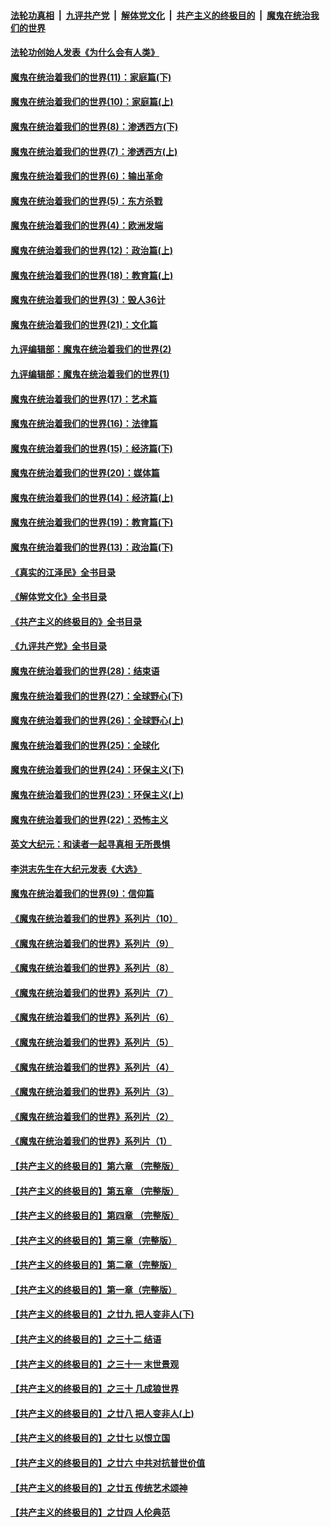 ####  [法轮功真相](../../../../basic/blob/master/README.md?t=03310011) &nbsp;|&nbsp; [九评共产党](../../../../9ping.md/blob/master/README.md?t=03310011) &nbsp;|&nbsp; [解体党文化](../../../../jtdwh.md/blob/master/README.md?t=03310011)  &nbsp;|&nbsp; [共产主义的终极目的](../../../../gczydzjmd.md/blob/master/README.md?t=03310011) &nbsp;|&nbsp; [魔鬼在统治我们的世界](../../../../mgztzwmdsj.md/blob/master/README.md?t=03310011) 

#### [法轮功创始人发表《为什么会有人类》](../pages/nsc422/n13912117.md?t=03310011) 

#### [魔鬼在统治着我们的世界(11)：家庭篇(下)](../pages/nsc422/n10440961.md?t=03310011) 

#### [魔鬼在统治着我们的世界(10)：家庭篇(上)](../pages/nsc422/n10435448.md?t=03310011) 

#### [魔鬼在统治着我们的世界(8)：渗透西方(下)](../pages/nsc422/n10429603.md?t=03310011) 

#### [魔鬼在统治着我们的世界(7)：渗透西方(上)](../pages/nsc422/n10426013.md?t=03310011) 

#### [魔鬼在统治着我们的世界(6)：输出革命](../pages/nsc422/n10421536.md?t=03310011) 

#### [魔鬼在统治着我们的世界(5)：东方杀戮](../pages/nsc422/n10417707.md?t=03310011) 

#### [魔鬼在统治着我们的世界(4)：欧洲发端](../pages/nsc422/n10414890.md?t=03310011) 

#### [魔鬼在统治着我们的世界(12)：政治篇(上)](../pages/nsc422/n10444576.md?t=03310011) 

#### [魔鬼在统治着我们的世界(18)：教育篇(上)](../pages/nsc422/n10526970.md?t=03310011) 

#### [魔鬼在统治着我们的世界(3)：毁人36计](../pages/nsc422/n10411583.md?t=03310011) 

#### [魔鬼在统治着我们的世界(21)：文化篇](../pages/nsc422/n10597706.md?t=03310011) 

#### [九评编辑部：魔鬼在统治着我们的世界(2)](../pages/nsc422/n10410036.md?t=03310011) 

#### [九评编辑部：魔鬼在统治着我们的世界(1)](../pages/nsc422/n10406825.md?t=03310011) 

#### [魔鬼在统治着我们的世界(17)：艺术篇](../pages/nsc422/n10499093.md?t=03310011) 

#### [魔鬼在统治着我们的世界(16)：法律篇](../pages/nsc422/n10485969.md?t=03310011) 

#### [魔鬼在统治着我们的世界(15)：经济篇(下)](../pages/nsc422/n10469975.md?t=03310011) 

#### [魔鬼在统治着我们的世界(20)：媒体篇](../pages/nsc422/n10586579.md?t=03310011) 

#### [魔鬼在统治着我们的世界(14)：经济篇(上)](../pages/nsc422/n10457370.md?t=03310011) 

#### [魔鬼在统治着我们的世界(19)：教育篇(下)](../pages/nsc422/n10564808.md?t=03310011) 

#### [魔鬼在统治着我们的世界(13)：政治篇(下)](../pages/nsc422/n10448270.md?t=03310011) 

#### [《真实的江泽民》全书目录](../pages/nsc422/n13721399.md?t=03310011) 

#### [《解体党文化》全书目录](../pages/nsc422/n13721157.md?t=03310011) 

#### [《共产主义的终极目的》全书目录](../pages/nsc422/n13721048.md?t=03310011) 

#### [《九评共产党》全书目录](../pages/nsc422/n13708085.md?t=03310011) 

#### [魔鬼在统治着我们的世界(28)：结束语](../pages/nsc422/n10936246.md?t=03310011) 

#### [魔鬼在统治着我们的世界(27)：全球野心(下)](../pages/nsc422/n10928319.md?t=03310011) 

#### [魔鬼在统治着我们的世界(26)：全球野心(上)](../pages/nsc422/n10900318.md?t=03310011) 

#### [魔鬼在统治着我们的世界(25)：全球化](../pages/nsc422/n10788205.md?t=03310011) 

#### [魔鬼在统治着我们的世界(24)：环保主义(下)](../pages/nsc422/n10695307.md?t=03310011) 

#### [魔鬼在统治着我们的世界(23)：环保主义(上)](../pages/nsc422/n10688613.md?t=03310011) 

#### [魔鬼在统治着我们的世界(22)：恐怖主义](../pages/nsc422/n10614727.md?t=03310011) 

#### [英文大纪元：和读者一起寻真相 无所畏惧](../pages/nsc422/n12542027.md?t=03310011) 

#### [李洪志先生在大纪元发表《大选》](../pages/nsc422/n12534746.md?t=03310011) 

#### [魔鬼在统治着我们的世界(9)：信仰篇](../pages/nsc422/n10432159.md?t=03310011) 

#### [《魔鬼在统治着我们的世界》系列片（10）](../pages/nsc422/n12292670.md?t=03310011) 

#### [《魔鬼在统治着我们的世界》系列片（9）](../pages/nsc422/n12290859.md?t=03310011) 

#### [《魔鬼在统治着我们的世界》系列片（8）](../pages/nsc422/n12287445.md?t=03310011) 

#### [《魔鬼在统治着我们的世界》系列片（7）](../pages/nsc422/n12283425.md?t=03310011) 

#### [《魔鬼在统治着我们的世界》系列片（6）](../pages/nsc422/n12282314.md?t=03310011) 

#### [《魔鬼在统治着我们的世界》系列片（5）](../pages/nsc422/n12281419.md?t=03310011) 

#### [《魔鬼在统治着我们的世界》系列片（4）](../pages/nsc422/n12274024.md?t=03310011) 

#### [《魔鬼在统治着我们的世界》系列片（3）](../pages/nsc422/n12271322.md?t=03310011) 

#### [《魔鬼在统治着我们的世界》系列片（2）](../pages/nsc422/n12269049.md?t=03310011) 

#### [《魔鬼在统治着我们的世界》系列片（1）](../pages/nsc422/n12267575.md?t=03310011) 

#### [【共产主义的终极目的】第六章 （完整版）](../pages/nsc422/n11428913.md?t=03310011) 

#### [【共产主义的终极目的】第五章 （完整版）](../pages/nsc422/n11428912.md?t=03310011) 

#### [【共产主义的终极目的】第四章 （完整版）](../pages/nsc422/n11428907.md?t=03310011) 

#### [【共产主义的终极目的】第三章（完整版）](../pages/nsc422/n11428848.md?t=03310011) 

#### [【共产主义的终极目的】第二章（完整版）](../pages/nsc422/n11428831.md?t=03310011) 

#### [【共产主义的终极目的】第一章（完整版）](../pages/nsc422/n11417651.md?t=03310011) 

#### [【共产主义的终极目的】之廿九 把人变非人(下)](../pages/nsc422/n11344140.md?t=03310011) 

#### [【共产主义的终极目的】之三十二 结语](../pages/nsc422/n11360535.md?t=03310011) 

#### [【共产主义的终极目的】之三十一 末世景观](../pages/nsc422/n11351129.md?t=03310011) 

#### [【共产主义的终极目的】之三十 几成狼世界](../pages/nsc422/n11348280.md?t=03310011) 

#### [【共产主义的终极目的】之廿八 把人变非人(上)](../pages/nsc422/n11340492.md?t=03310011) 

#### [【共产主义的终极目的】之廿七 以恨立国](../pages/nsc422/n11336944.md?t=03310011) 

#### [【共产主义的终极目的】之廿六 中共对抗普世价值](../pages/nsc422/n11324785.md?t=03310011) 

#### [【共产主义的终极目的】之廿五 传统艺术颂神](../pages/nsc422/n11296396.md?t=03310011) 

#### [【共产主义的终极目的】之廿四 人伦典范](../pages/nsc422/n11296397.md?t=03310011) 

